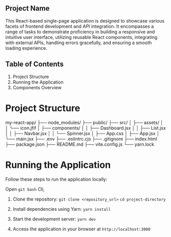 ## Project Name

This React-based single-page application is designed to showcase various facets of frontend development and API integration. It encompasses a range of tasks to demonstrate proficiency in building a responsive and intuitive user interface, utilizing reusable React components, integrating with external APIs, handling errors gracefully, and ensuring a smooth loading experience.

## Table of Contents

1. Project Structure
2. Running the Application
3. Components Overview

# Project Structure

my-react-app/
├── node_modules/
├── public/
├── src/
│ ├── assets/
│ │ └── icon.jfif
│ ├── components/
│ │ ├── Dashboard.jsx
│ │ ├── List.jsx
│ │ ├── Navbar.jsx
│ │ └── Spinner.jsx
│ ├── App.css
│ ├── App.jsx
│ └── main.jsx
├── .env
├── .eslintrc.cjs
├── .gitignore
├── index.html
├── package.json
├── README.md
├── vite.config.js
└── yarn.lock

# Running the Application

Follow these steps to run the application locally:

Open `git bash` Cli,

1. Clone the repository:
   `git clone <repository_url>`
   `cd project-directory`

2. Install dependencies using Yarn:
   `yarn install`

3. Start the development server:
   `yarn dev`

4. Access the application in your browser at
   `http://localhost:3000`
